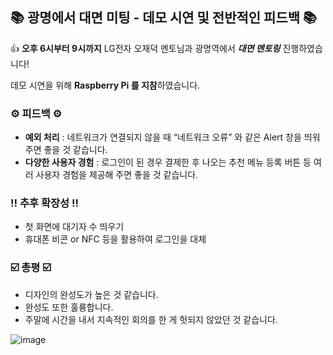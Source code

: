 ## 📚 광명에서 대면 미팅 - 데모 시연 및 전반적인 피드백 📚

👍 **오후 6시부터 9시까지** LG전자 오재덕 멘토님과 광명역에서 **_대면 멘토링_** 진행하였습니다!

데모 시연을 위해 **Raspberry Pi 를 지참**하였습니다.

### ⚙️ 피드백 ⚙️

- **예외 처리** : 네트워크가 연결되지 않을 때 “네트워크 오류” 와 같은 Alert 창을 띄워 주면 좋을 것 같습니다.
- **다양한 사용자 경험** : 로그인이 된 경우 결제한 후 나오는 추천 메뉴 등록 버튼 등 여러 사용자 경험을 제공해 주면 좋을 것 같습니다.

### ‼️ 추후 확장성 ‼️

- 첫 화면에 대기자 수 띄우기
- 휴대폰 비콘 or NFC 등을 활용하여 로그인을 대체

### ☑️ 총평 ☑️

- 디자인의 완성도가 높은 것 같습니다.
- 완성도 또한 훌륭합니다.
- 주말에 시간을 내서 지속적인 회의를 한 게 헛되지 않았던 것 같습니다.

![image](https://github.com/Cheetah-19/Kiosk_KNU/assets/143021741/6aac8ff8-ab8b-4670-91b2-62c837e010ce)
